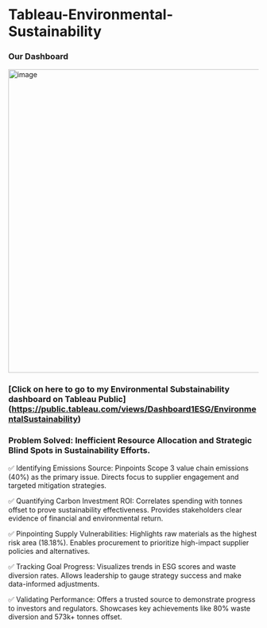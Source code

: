 # Tableau-Environmental-Sustainability

### Our Dashboard 

<img width="1081" height="610" alt="image" src="https://github.com/user-attachments/assets/d32596bb-2b34-406b-a67e-3c3151e9425a" />

### [Click on here to go to my Environmental Substainability dashboard on Tableau Public] (https://public.tableau.com/views/Dashboard1ESG/EnvironmentalSustainability)


### Problem Solved: Inefficient Resource Allocation and Strategic Blind Spots in Sustainability Efforts.

✅ Identifying Emissions Source: Pinpoints Scope 3 value chain emissions (40%) as the primary issue. Directs focus to supplier engagement and targeted mitigation strategies.

✅ Quantifying Carbon Investment ROI: Correlates spending with tonnes offset to prove sustainability effectiveness. Provides stakeholders clear evidence of financial and environmental return.

✅ Pinpointing Supply Vulnerabilities: Highlights raw materials as the highest risk area (18.18%). Enables procurement to prioritize high-impact supplier policies and alternatives.

✅ Tracking Goal Progress: Visualizes trends in ESG scores and waste diversion rates. Allows leadership to gauge strategy success and make data-informed adjustments.

✅ Validating Performance: Offers a trusted source to demonstrate progress to investors and regulators. Showcases key achievements like 80% waste diversion and 573k+ tonnes offset.


